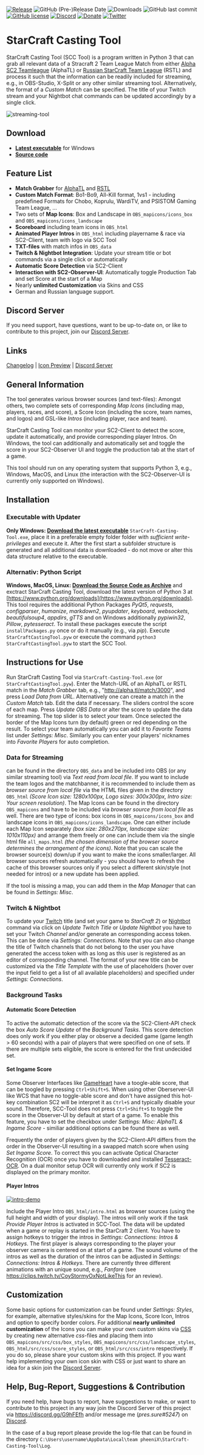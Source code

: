 [![Release](https://img.shields.io/github/release/teampheenix/StarCraft-Casting-Tool.svg)](https://github.com/teampheenix/StarCraft-Casting-Tool/releases/latest)
![GitHub (Pre-)Release Date](https://img.shields.io/github/release-date-pre/teampheenix/StarCraft-Casting-Tool.svg)
![Downloads](https://img.shields.io/github/downloads/teampheenix/StarCraft-Casting-Tool/total.svg)
![GitHub last commit](https://img.shields.io/github/last-commit/teampheenix/StarCraft-Casting-Tool.svg)
[![GitHub license](https://img.shields.io/github/license/teampheenix/StarCraft-Casting-Tool.svg)](https://github.com/teampheenix/StarCraft-Casting-Tool/blob/master/LICENSE)
[![Discord](https://img.shields.io/discord/408901724355559435.svg)](https://discord.gg/G9hFEfh)
[![Donate](https://img.shields.io/badge/Donate-PayPal-green.svg)](https://www.paypal.me/StarCraftCastingTool)
[![Twitter](https://img.shields.io/twitter/url/https/github.com/teampheenix/StarCraft-Casting-Tool.svg?style=social)](https://twitter.com/intent/tweet?text=Wow:&url=https%3A%2F%2Fgithub.com%2Fteampheenix%2FStarCraft-Casting-Tool)

# StarCraft Casting Tool

StarCraft Casting Tool (SCC Tool) is a program written in Python 3 that can grab all relevant data of a Stracraft 2 Team League Match from either [Alpha SC2 Teamleague](http://alpha.tl/) (AlphaTL) or [Russian StarCraft Team League](http://hdgame.net/en/tournaments/list/tournament/rstl-13/) (RSTL) and process it such that the information can be readily included for streaming, e.g., in OBS-Studio, X-Split or any other similar streaming tool. Alternatively, the format of a *Custom Match* can be specified. The title of your Twitch stream and your Nightbot chat commands can be updated accordingly by a single click.

![streaming-tool](https://user-images.githubusercontent.com/26044736/38167067-7b78fd10-352f-11e8-8676-50a7b0bf9e98.png)

## Download

* **[Latest executable](https://github.com/teampheenix/StarCraft-Casting-Tool/releases/latest)** for Windows
* **[Source code](https://github.com/teampheenix/StarCraft-Casting-Tool/archive/master.zip)**

## Feature List

* **Match Grabber** for [AlphaTL](http://alpha.tl/) and [RSTL](http://hdgame.net/en/tournaments/list/tournament/rstl-12/)
* **Custom Match Format**: Bo1-Bo9, All-Kill format, 1vs1 - including predefined Formats for Chobo, Koprulu, WardiTV, and PSISTOM Gaming Team League, ...
* Two sets of **Map Icons**: Box and Landscape in `OBS_mapicons/icons_box` and `OBS_mapicons/icons_landscape`
* **Scoreboard** including team icons in `OBS_html`
* **Animated Player Intros** in `OBS_html` including playername & race via SC2-Client, team with logo via SCC Tool
* **TXT-files** with match infos in `OBS_data`
* **Twitch & Nightbot Integration**: Update your stream title or bot commands via a single click or automatically
* **Automatic Score Detection** via SC2-Client
* **Interaction with SC2-Observer-UI**: Automatically toggle Production Tab and set Score at the start of a Map
* Nearly **unlimited Customization** via Skins and CSS
* German and Russian language support.

## Discord Server

If you need support, have questions, want to be up-to-date on, or like to contribute to this project, join our [Discord Server](https://discord.gg/G9hFEfh).

## Links

[Changelog](https://github.com/teampheenix/StarCraft-Casting-Tool/blob/master/CHANGELOG.md) | [Icon Preview](https://teampheenix.github.io/SCCT-archive/) | [Discord Server](https://discord.gg/G9hFEfh)


## General Information
The tool generates various browser sources (and text-files): Amongst others, two complete sets of corresponding *Map Icons* (including map, players, races, and score), a Score Icon (including the score, team names, and logos) and GSL-like *Intros* (including player, race and team).

StarCraft Casting Tool can monitor your SC2-Client to detect the score, update it automatically, and provide corresponding player Intros. On Windows, the tool can additionally and automatically set and toggle the score in your SC2-Observer UI and toggle the production tab at the start of a game.

This tool should run on any operating system that supports Python 3, e.g., Windows, MacOS, and Linux (the interaction with the SC2-Observer-UI is currently only supported on Windows).  

## Installation

### Executable with Updater

**Only Windows: [Download the latest executable](https://github.com/teampheenix/StarCraft-Casting-Tool/releases/latest)** `StarCraft-Casting-Tool.exe`, place it in a preferable empty folder folder with *sufficient write-privileges* and execute it. After the first start a subfolder structure is generated and all additional data is downloaded - do not move or alter this data structure relative to the executable.

### Alternativ: Python Script

**Windows, MacOS, Linux: [Download the Source Code as Archive](https://github.com/teampheenix/StarCraft-Casting-Tool/archive/master.zip)** and exctract StarCraft Casting Tool, download the latest version of Python 3 at [https://www.python.org/downloads](https://www.python.org/downloads). This tool requires the additional Python Packages *PyQt5*, *requests*, *configparser*, *humanize*, *markdown2*, *pyupdater*, *keyboard*, *websockets*, *beautifulsoup4*, *appdirs*, *gTTS* and on Windows additionally *pypiwin32*, *Pillow*, *pytesseract*. To install these packages execute the script `installPackages.py` once or do it manually (e.g., via *pip*). Execute `StarCraftCastingTool.pyw` or execute the command `python3 StarCraftCastingTool.pyw` to start the SCC Tool.

## Instructions for Use

Run StarCraft Casting Tool via `StarCraft-Casting-Tool.exe` (or `StarCraftCastingTool.pyw`). Enter the Match-URL of an AlphaTL or RSTL match in the *Match Grabber* tab, e.g., "http://alpha.tl/match/3000", and press *Load Data from URL*. Alternatively one can create a match in the *Custom Match* tab.  Edit the data if necessary. The sliders control the score of each map. Press *Update OBS Data* or alter the score to update the data for streaming. The top slider is to select *your* team. Once selected the border of the Map Icons turn (by default) green or red depending on the result. To select your team automatically you can add it to *Favorite Teams* list under *Settings: Misc*. Similarly you can enter your players' nicknames into *Favorite Players* for auto completion.

### Data for Streaming
can be found in the directory `OBS_data` and be included into OBS (or any similar streaming tool) via *Text read from local file*. If you want to include the team logos and the matchbanner, it is recommended to include them as *browser source from local file* via the HTML files given in the directory `OBS_html` *(Score Icon size: 1280x100px, Logo sizes: 300x300px, Intro size: Your screen resolution)*. The Map Icons can be found in the directory `OBS_mapicons` and have to be included via *browser source from local file* as well. There are two type of icons: box icons in `OBS_mapicons/icons_box` and landscape icons in `OBS_mapicons/icons_landscape`. One can either include each Map Icon separately *(box size: 280x270px, landscape size: 1010x110px)* and arrange them freely or one can include them via the single html file `all_maps.html` *(the chosen dimension of the browser source determines the arrangement of the icons)*. Note that you can scale the browser source(s) down/up if you want to make the icons smaller/larger. All browser sources refresh automatically - you should have to refresh the cache of this browser sources only if you select a different skin/style (not needed for intros) or a new update has been applied.

If the tool is missing a map, you can add them in the *Map Manager* that can be found in *Settings: Misc*.

### Twitch & Nightbot
To update your [Twitch](https://www.twitch.tv/) title (and set your game to *StarCraft 2*) or [Nightbot](https://nightbot.tv/) command via click on *Update Twitch Title* or *Update Nightbot* you have to set your Twitch *Channel* and/or generate an corresponding access token. This can be done via *Settings: Connections*. Note that you can also change the title of Twitch channels that do not belong to the user you have generated the access token with as long as this user is registered as an editor of corresponding channel. The format of your new title can be customized via the *Title Template* with the use of placeholders (hover over the input field to get a list of all available placeholders) and specified under *Settings: Connections*.

### Background Tasks

#### Automatic Score Detection
To active the automatic detection of the score via the SC2-Client-API check the box *Auto Score Update* of the *Background Tasks*. This score detection does only work if you either play or observe a decided game (game length > 60 seconds) with a pair of players that were specified on one of sets. If there are multiple sets eligible, the score is entered for the first undecided set.

#### Set Ingame Score
Some Observer Interfaces like [GameHeart](https://sites.google.com/site/ahlismods/gameheart-obs-ui/changelog-1vs1) have a toogle-able score, that can be toogled by pressing `Ctrl+Shift+S`. When using other Oberserver-UI like WCS that have no toggle-able score and don't have assigned this hot-key combination SC2 will be interpret it as `Ctrl+S` and typically disable your sound. Therefore, SCC-Tool does not press `Ctrl+Shift+S` to toggle the score in the Observer-UI by default at start of a game. To enable this feature, you have to set the checkbox under *Settings: Misc: AlphaTL & Ingame Score* - similiar additional options can be found there as well.

Frequently the order of players given by the SC2-Client-API differs from the order in the Observer-UI resulting in a swapped match score when using *Set Ingame Score*. To correct this you can activate Optical Character Recognition (OCR) once you have to downloaded and installed [Tesseract-OCR](https://github.com/UB-Mannheim/tesseract/wiki#tesseract-at-ub-mannheim). On a dual monitor setup OCR will currently only work if SC2 is displayed on the primary monitor.

#### Player Intros
[![intro-demo](https://user-images.githubusercontent.com/26044736/30003831-4fe09b14-90c4-11e7-9593-439454d4e324.gif)](https://youtu.be/JNuAr63L0wM)

Include the Player Intro `OBS_html/intro.html` as browser sources (using the full height and width of your display). The intros will only work if the task *Provide Player Intros* is activated in SCC-Tool. The data will be updated when a game or replay is started in the StarCraft 2 client. You have to assign hotkeys to trigger the intros in *Settings: Connections: Intros & Hotkeys*. The first player is always corresponding to the player your observer camera is centered on at start of a game. The sound volume of the intros as well as the duration of the intros can be adjusted in *Settings: Connections: Intros & Hotkeys*. There are currently three different animations with an unique sound, e.g., *Fanfare* (see https://clips.twitch.tv/CoyStormyOxNotLikeThis for an review).

## Customization

Some basic options for customization can be found under *Settings: Styles*, for example, alternative styles/skins for the Map Icons, Score Icon, Intros and option to specify border colors. For additional **nearly unlimited customization** of the Icons you can make your own custom skins via [CSS](https://www.w3schools.com/css/) by creating new alternative *css*-files and placing them into `OBS_mapicons/src/css/box_styles`, `OBS_mapicons/src/css/landscape_styles`, `OBS_html/src/css/score_styles`, or `OBS_html/src/css/intro` respectively. If you do so, please share your custom skins with this project. If you want help implementing your own icon skin with CSS or just want to share an idea for a skin join the [Discord Server](https://discord.gg/G9hFEfh).

## Help, Bug-Report, Suggestions & Contribution

If you need help, have bugs to report, have suggestions to make, or want to contribute to this project in any way join the Discord Server of this project via https://discord.gg/G9hFEfh and/or message me (*pres.sure#5247*) on [Discord](https://discordapp.com/).

In the case of a bug report please provide the log-file that can be found in the directory `C:\Users\username\AppData\Local\team pheeniX\StarCraft-Casting-Tool\Log`.
